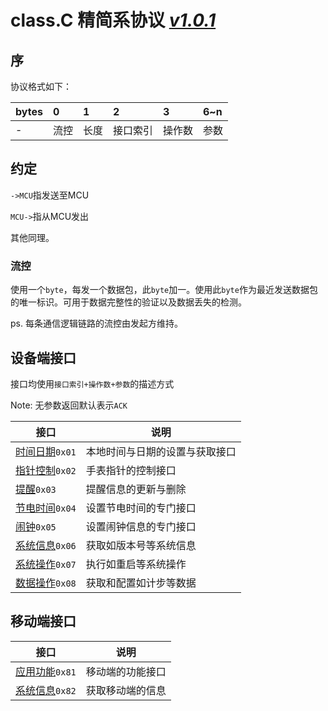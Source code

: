 # class.C 精简系协议 *[v1.0.1](#!dev/changelog.md)*



## 序

协议格式如下：

| bytes | 0    | 1    | 2    | 3    | 6~n  |
| :---- | :--- | :--- | :--- | :--- | :--- |
| -     |流控   | 长度   | 接口索引 | 操作数  | 参数   |

## 约定

`->MCU`指发送至MCU

`MCU->`指从MCU发出

其他同理。



### 流控

使用一个`byte`，每发一个数据包，此`byte`加一。使用此`byte`作为最近发送数据包的唯一标识。可用于数据完整性的验证以及数据丢失的检测。

ps. 每条通信逻辑链路的流控由发起方维持。



## 设备端接口

接口均使用`接口索引+操作数+参数`的描述方式

Note: 无参数返回默认表示`ACK`

| 接口   | 说明                           |
| ---- | ---------------------------- |
| [时间日期](#!dev/classC/timedate.md)`0x01` | 本地时间与日期的设置与获取接口 |
| [指针控制](#!dev/classC/hand.md)`0x02` |手表指针的控制接口|
| [提醒](#!dev/classC/notify.md)`0x03`   |提醒信息的更新与删除|
| [节电时间](#!dev/classC/powersave.md)`0x04` |设置节电时间的专门接口|
| [闹钟](#!dev/classC/alarm.md)`0x05`   |设置闹钟信息的专门接口|
| [系统信息](#!dev/classC/sysinfo.md)`0x06` |获取如版本号等系统信息|
| [系统操作](#!dev/classC/sysctrl.md)`0x07` |执行如重启等系统操作|
| [数据操作](#!dev/classC/data.md)`0x08` |获取和配置如计步等数据|

## 移动端接口

| 接口   | 说明                   |
| ---- | -------------------- |
| [应用功能](#!dev/classC/m_func.md)`0x81` | 移动端的功能接口 |
| [系统信息](#!dev/classC/m_info.md)`0x82` | 获取移动端的信息 |

